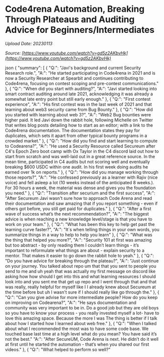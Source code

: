 # Code4rena Automation, Breaking Through Plateaus and Auditing Advice for Beginners/Intermediates

*Upload Date: 20230113*

*Source: [https://www.youtube.com/watch?v=gd5z2AKbvHk](https://www.youtube.com/watch?v=gd5z2AKbvHk)*

json
{
   "summary": [
      {
         "Q:": "Javi's background and current Security Research role.",
         "A:": "He started participating in Code4rena in 2021 and is now a Security Researcher at Spearbit and continues contributing to Code4rena, focusing on contest scoping and pre-contest communications."
      },
      {
         "Q:": "When did you start with auditing?",
         "A:": "Javi started looking into smart contract auditing around late 2021, acknowledging it was already a somewhat late entry point but still early enough."
      },
      {
         "Q:": "First contest experience",
         "A:": "His first contest was in the last week of 2021 and that learning about web3 security came from Bug Bounty."
      },
      {
         "Q:": "How did you started with learning about web 3?",
         "A:": "Web2 Bug bounties were higher paid. It led Javi down the rabbit hole, following Michelle on Twitter that writes blog posts detailing how to start as an editor; with a link to the Code4rena documentation. The documentation states they pay for duplicates, which sets it apart from other typical bounty programs in a crowded market."
      },
      {
         "Q:": "How did you find and start learning to compute to Codearena?",
         "A:": "He used a Security Resource called Secureum after C4's Epoch Zero boot camp with Ox Taylor in the C4 discord laid out how to start from scratch and was well-laid out in a great reference source. In the mean time, participated in C4 audits but not scoring well and eventually breaking $600 USDC within one audit. In his first week doing audits he earned over 1k on reports."
      },
      {
         "Q:": "How did you manage working through those reports?",
         "A:": "He confessed previously as a learner with Rajiv (nice voice) and fell asleep a lot (10 weeks instead of the anticipated 8 weeks.). For 30 hours a week, the material was dense and gives you the foundation you need."
      },
      {
         "Q:": "Transition after securium and the first success",
         "A:": "After Secureum Javi wasn't sure how to approach Code Arena and read their documentation and saw amazing that if you report something - even if others got before, you still get paid for duplicates."
      },
      {
         "Q:": "After a first wave of success what’s the next recommendation?",
         "A:": "The biggest advice is when reaching a new knowledge level/stage is that you have to work on your team."
      },
      {
         "Q:": "What has been this key to help get past the learning curve faster?",
         "A:": "It´s when telling things in your own words, you summarize things in a way to help to help you learn"
      },
      {
         "Q:": "What was the thing that helped you more?",
         "A:": "Security 101 at first was amazing but too abstract - by only reading them I couldn’t learn things - it’s important to reformulate what things are about - explain security to a mentor. That makes it easier to go down the rabbit hole to yeah."
      },
      {
         "Q:": "Do you have advice for breaking through the plateau?",
         "A:": "Just continue on your journey. You talked about repo um that that you sent to people you send to me and uh yeah that was actually my first message on discord like asking how how should I get into this and what learning resources I should look into and you sent me that get up repo and I went through that and that was really, really helpful for myself like I I already knew about Secureum at the time before but uh I wasn't sure if I should really like go through the."
      },
      {
         "Q:": "Can you give advise for more intermediate people? How do you keep on improving on Codearena?",
         "A:": "He says documentation and community was very important to be in. Do a good job but they are old boys so you have to know your process - you really invested myself a lot- have to love this amazing space. Because the more I was The thing is better if I talk about how I started how I learned about web free."
      },
      {
         "Q:": "When I talked about what I recommended the most was to have some code base. We touched base last time at a high level what do you mean? You have said it’s not the best."
         "A:": "After SecureUM, Code Arena is next. He didn’t do it well at first until he started the automation - that’s when you shared our first videos."
      },
      {
         "Q:": "What helped to perform so well?"